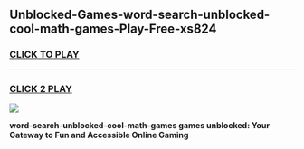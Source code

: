 
## Unblocked-Games-word-search-unblocked-cool-math-games-Play-Free-xs824
<h3>
<a href="https://premium76.site?title=word-search-unblocked-cool-math-games&ref=22A">CLICK TO PLAY</a></h3>
<hr>

<h3>
<a href="https://premium76.site?title=word-search-unblocked-cool-math-games&ref=22A">CLICK 2 PLAY</a>
  
</h3>

<a href="https://premium76.site?title=word-search-unblocked-cool-math-games&ref=22A"><img src="https://clearcache.store/games.png"></a>


**word-search-unblocked-cool-math-games games unblocked: Your Gateway to Fun and Accessible Online Gaming**
